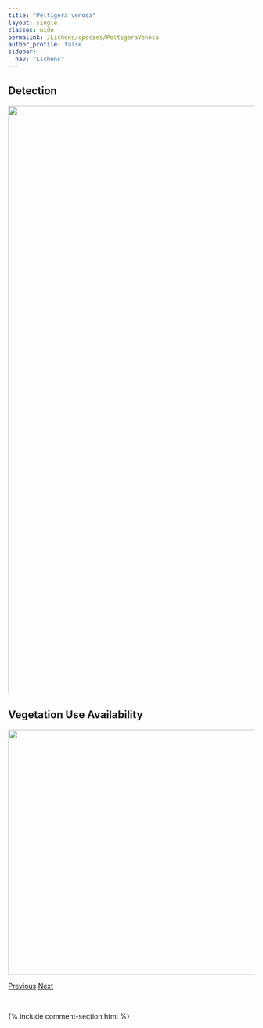 ```yaml
---
title: "Peltigera venosa"
layout: single
classes: wide
permalink: /Lichens/species/PeltigeraVenosa
author_profile: false
sidebar:
  nav: "Lichens"
---
```


<h2>Detection</h2>

<a href="https://drive.google.com/uc?export=view&id=1kwOUPJYYu5ZX4GiJHvXyC5USsyHmt8G3">
<img src="https://drive.google.com/uc?export=view&id=1kwOUPJYYu5ZX4GiJHvXyC5USsyHmt8G3" height = "1200" width = "800">
</a>


<h2>Vegetation Use Availability</h2>

<a href="https://drive.google.com/uc?export=view&id=1WdSFvr7DgLt9taYp97Tb91wA6fn0wU3p">
<img src="https://drive.google.com/uc?export=view&id=1WdSFvr7DgLt9taYp97Tb91wA6fn0wU3p" height = "500" width = "1000">
</a>


<a href="/DevelopmentWebsite/Lichens/species/PeltigeraScabrosa" class="pagination--pager" title="Peltigera scabrosa">Previous</a> <a href="/DevelopmentWebsite/Lichens/species/PhaeocaliciumBetulinum" class="pagination--pager" title="Phaeocalicium betulinum">Next</a>

<p>&nbsp;</p>

{% include comment-section.html %}
